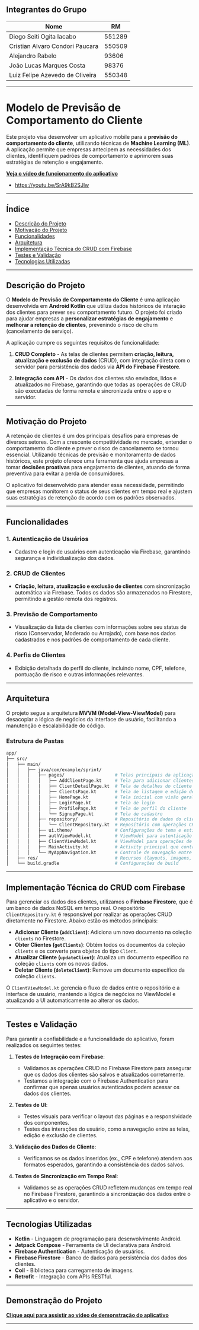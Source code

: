 ## **Integrantes do Grupo**

| Nome                           | RM      |
|--------------------------------|---------|
| Diego Seiti Ogita Iacabo       | 551289  |
| Cristian Alvaro Condori Paucara| 550509  |
| Alejandro Rabelo               | 93606   |
| João Lucas Marques Costa       | 98376   |
| Luiz Felipe Azevedo de Oliveira| 550348  |

---

# **Modelo de Previsão de Comportamento do Cliente**

Este projeto visa desenvolver um aplicativo mobile para a **previsão do comportamento do cliente**, utilizando técnicas de **Machine Learning (ML)**. A aplicação permite que empresas antecipem as necessidades dos clientes, identifiquem padrões de comportamento e aprimorem suas estratégias de retenção e engajamento.

**[Veja o vídeo de funcionamento do aplicativo](https://youtu.be/SrA9kB2SJlw)**
- https://youtu.be/SrA9kB2SJlw
---

## **Índice**

- [Descrição do Projeto](#descrição-do-projeto)
- [Motivação do Projeto](#motivação-do-projeto)
- [Funcionalidades](#funcionalidades)
- [Arquitetura](#arquitetura)
- [Implementação Técnica do CRUD com Firebase](#implementação-técnica-do-crud-com-firebase)
- [Testes e Validação](#testes-e-validação)
- [Tecnologias Utilizadas](#tecnologias-utilizadas)

---

## **Descrição do Projeto**

O **Modelo de Previsão de Comportamento do Cliente** é uma aplicação desenvolvida em **Android Kotlin** que utiliza dados históricos de interação dos clientes para prever seu comportamento futuro. O projeto foi criado para ajudar empresas a **personalizar estratégias de engajamento** e **melhorar a retenção de clientes**, prevenindo o risco de churn (cancelamento de serviço).

A aplicação cumpre os seguintes requisitos de funcionalidade:

1. **CRUD Completo** - As telas de clientes permitem **criação, leitura, atualização e exclusão de dados** (CRUD), com integração direta com o servidor para persistência dos dados via **API do Firebase Firestore**.

2. **Integração com API** - Os dados dos clientes são enviados, lidos e atualizados no Firebase, garantindo que todas as operações de CRUD são executadas de forma remota e sincronizada entre o app e o servidor.

---

## **Motivação do Projeto**

A retenção de clientes é um dos principais desafios para empresas de diversos setores. Com a crescente competitividade no mercado, entender o comportamento do cliente e prever o risco de cancelamento se tornou essencial. Utilizando técnicas de previsão e monitoramento de dados históricos, este projeto oferece uma ferramenta que ajuda empresas a tomar **decisões proativas** para engajamento de clientes, atuando de forma preventiva para evitar a perda de consumidores.

O aplicativo foi desenvolvido para atender essa necessidade, permitindo que empresas monitorem o status de seus clientes em tempo real e ajustem suas estratégias de retenção de acordo com os padrões observados.

---

## **Funcionalidades**

### 1. **Autenticação de Usuários**
- Cadastro e login de usuários com autenticação via Firebase, garantindo segurança e individualização dos dados.

### 2. **CRUD de Clientes**
- **Criação, leitura, atualização e exclusão de clientes** com sincronização automática via Firebase. Todos os dados são armazenados no Firestore, permitindo a gestão remota dos registros.

### 3. **Previsão de Comportamento**
- Visualização da lista de clientes com informações sobre seu status de risco (Conservador, Moderado ou Arrojado), com base nos dados cadastrados e nos padrões de comportamento de cada cliente.

### 4. **Perfis de Clientes**
- Exibição detalhada do perfil do cliente, incluindo nome, CPF, telefone, pontuação de risco e outras informações relevantes.

---

## **Arquitetura**

O projeto segue a arquitetura **MVVM (Model-View-ViewModel)** para desacoplar a lógica de negócios da interface de usuário, facilitando a manutenção e escalabilidade do código.

### **Estrutura de Pastas**

```bash
app/
├── src/
│   ├── main/
│   │   ├── java/com/example/sprint/
│   │   │   ├── pages/                   # Telas principais da aplicação
│   │   │   │   ├── AddClientPage.kt     # Tela para adicionar clientes
│   │   │   │   ├── ClientDetailPage.kt  # Tela de detalhes do cliente
│   │   │   │   ├── ClientsPage.kt       # Tela de listagem e edição de clientes
│   │   │   │   ├── HomePage.kt          # Tela inicial com visão geral
│   │   │   │   ├── LoginPage.kt         # Tela de login
│   │   │   │   ├── ProfilePage.kt       # Tela de perfil do cliente
│   │   │   │   └── SignupPage.kt        # Tela de cadastro
│   │   │   ├── repository/              # Repositório de dados do cliente
│   │   │   │   └── ClientRepository.kt  # Repositório com operações CRUD no Firebase
│   │   │   ├── ui.theme/                # Configurações de tema e estilos do app
│   │   │   ├── authViewModel.kt         # ViewModel para autenticação
│   │   │   ├── ClientViewModel.kt       # ViewModel para operações de cliente
│   │   │   ├── MainActivity.kt          # Activity principal que controla a navegação
│   │   │   └── MyAppNavigation.kt       # Controle de navegação entre as telas
│   ├── res/                             # Recursos (layouts, imagens, strings)
│   └── build.gradle                     # Configurações de build
```

---

## **Implementação Técnica do CRUD com Firebase**

Para gerenciar os dados dos clientes, utilizamos o **Firebase Firestore**, que é um banco de dados NoSQL em tempo real. O repositório `ClientRepository.kt` é responsável por realizar as operações CRUD diretamente no Firestore. Abaixo estão os métodos principais:

- **Adicionar Cliente (`addClient`)**: Adiciona um novo documento na coleção `clients` no Firestore.
- **Obter Clientes (`getClients`)**: Obtém todos os documentos da coleção `clients` e os converte para objetos do tipo `Client`.
- **Atualizar Cliente (`updateClient`)**: Atualiza um documento específico na coleção `clients` com os novos dados.
- **Deletar Cliente (`deleteClient`)**: Remove um documento específico da coleção `clients`.

O `ClientViewModel.kt` gerencia o fluxo de dados entre o repositório e a interface de usuário, mantendo a lógica de negócios no ViewModel e atualizando a UI automaticamente ao alterar os dados.

---

## **Testes e Validação**

Para garantir a confiabilidade e a funcionalidade do aplicativo, foram realizados os seguintes testes:

1. **Testes de Integração com Firebase**:
    - Validamos as operações CRUD no Firebase Firestore para assegurar que os dados dos clientes são salvos e atualizados corretamente.
    - Testamos a integração com o Firebase Authentication para confirmar que apenas usuários autenticados podem acessar os dados dos clientes.

2. **Testes de UI**:
    - Testes visuais para verificar o layout das páginas e a responsividade dos componentes.
    - Testes das interações do usuário, como a navegação entre as telas, edição e exclusão de clientes.

3. **Validação dos Dados de Cliente**:
    - Verificamos se os dados inseridos (ex., CPF e telefone) atendem aos formatos esperados, garantindo a consistência dos dados salvos.

4. **Testes de Sincronização em Tempo Real**:
    - Validamos se as operações CRUD refletem mudanças em tempo real no Firebase Firestore, garantindo a sincronização dos dados entre o aplicativo e o servidor.

---

## **Tecnologias Utilizadas**

- **Kotlin** - Linguagem de programação para desenvolvimento Android.
- **Jetpack Compose** - Ferramenta de UI declarativa para Android.
- **Firebase Authentication** - Autenticação de usuários.
- **Firebase Firestore** - Banco de dados para persistência dos dados dos clientes.
- **Coil** - Biblioteca para carregamento de imagens.
- **Retrofit** - Integração com APIs RESTful.

---

## **Demonstração do Projeto**

**[Clique aqui para assistir ao vídeo de demonstração do aplicativo](https://youtu.be/SrA9kB2SJlw)**

---